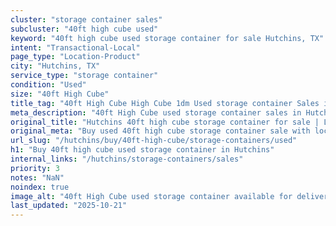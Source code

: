 ```yaml
---
cluster: "storage container sales"
subcluster: "40ft high cube used"
keyword: "40ft high cube used storage container for sale Hutchins, TX"
intent: "Transactional-Local"
page_type: "Location-Product"
city: "Hutchins, TX"
service_type: "storage container"
condition: "Used"
size: "40ft High Cube"
title_tag: "40ft High Cube High Cube 1dm Used storage container Sales in Hutchins | LC Container"
meta_description: "40ft High Cube used storage container sales in Hutchins. High cube containers with extra height. Fast delivery, competitive pricing. Serving storage containers area. Quote ID: QWA. Call (214) 524-4168 for your free quote today."
original_title: "Hutchins 40ft high cube storage container for sale | LC"
original_meta: "Buy used 40ft high cube storage container sale with local delivery in Hutchins, TX. LC Container — local Since 2003. Request a fast quote today."
url_slug: "/hutchins/buy/40ft-high-cube/storage-containers/used"
h1: "Buy 40ft high cube used storage container in Hutchins"
internal_links: "/hutchins/storage-containers/sales"
priority: 3
notes: "NaN"
noindex: true
image_alt: "40ft High Cube used storage container available for delivery in Hutchins"
last_updated: "2025-10-21"
---
```


<!-- TODO: Add unique city/inventory copy, images, and internal links here. -->
